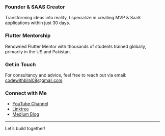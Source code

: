 ### Founder & SAAS Creator
Transforming ideas into reality, I specialize in creating MVP & SaaS applications within just 30 days.

### Flutter Mentorship
Renowned Flutter Mentor with thousands of students trained globally, primarily in the US and Pakistan.

### Get in Touch
For consultancy and advice, feel free to reach out via email:
[codewithbilal08@gmail.com](mailto:codewithbilal08@gmail.com)

### Connect with Me
- [YouTube Channel](https://www.youtube.com/@bilalrehman08)
- [Linktree](https://linktr.ee/bilalrehman08)
- [Medium Blog](https://medium.com/@bilalrehman08)

---

Let’s build together!
